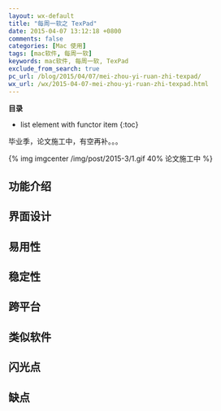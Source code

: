 ```yaml
---
layout: wx-default
title: "每周一软之 TexPad"
date: 2015-04-07 13:12:18 +0800
comments: false
categories: [Mac 使用]
tags: [mac软件, 每周一软]
keywords: mac软件, 每周一软, TexPad
exclude_from_search: true
pc_url: /blog/2015/04/07/mei-zhou-yi-ruan-zhi-texpad/
wx_url: /wx/2015-04-07-mei-zhou-yi-ruan-zhi-texpad.html
---
```


__目录__

* list element with functor item
{:toc}

<!-- excerpt start -->

毕业季，论文施工中，有空再补。。。

{% img imgcenter /img/post/2015-3/1.gif 40% 论文施工中 %}

<!-- excerpt end -->

## 功能介绍

## 界面设计

## 易用性

## 稳定性

## 跨平台

## 类似软件

## 闪光点

## 缺点